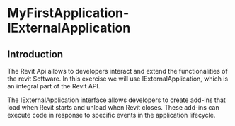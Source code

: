 # MyFirstApplication-IExternalApplication

## Introduction

The Revit Api allows to developers interact and extend the functionalities of the revit Software.
In this exercise we will use IExternalApplication, which is an integral part of the Revit API.

The IExternalApplication interface allows developers to create add-ins that load when Revit starts and unload when Revit closes. These add-ins can execute code in response to specific events in the application lifecycle.
